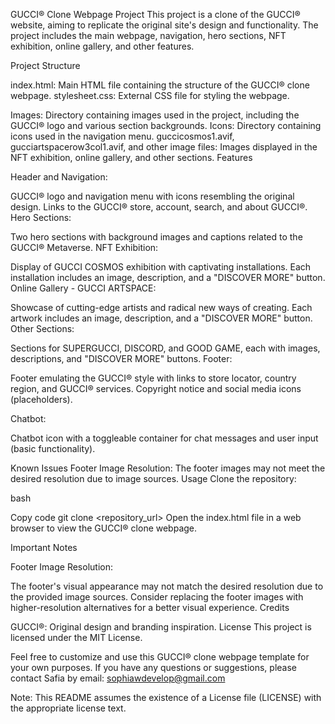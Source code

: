 GUCCI® Clone Webpage Project
This project is a clone of the GUCCI® website, aiming to replicate the original site's design and functionality. The project includes the main webpage, navigation, hero sections, NFT exhibition, online gallery, and other features.

Project Structure

index.html: Main HTML file containing the structure of the GUCCI® clone webpage.
stylesheet.css: External CSS file for styling the webpage.

Images: Directory containing images used in the project, including the GUCCI® logo and various section backgrounds.
Icons: Directory containing icons used in the navigation menu.
guccicosmos1.avif, gucciartspacerow3col1.avif, and other image files: Images displayed in the NFT exhibition, online gallery, and other sections.
Features

Header and Navigation:

GUCCI® logo and navigation menu with icons resembling the original design.
Links to the GUCCI® store, account, search, and about GUCCI®.
Hero Sections:

Two hero sections with background images and captions related to the GUCCI® Metaverse.
NFT Exhibition:

Display of GUCCI COSMOS exhibition with captivating installations.
Each installation includes an image, description, and a "DISCOVER MORE" button.
Online Gallery - GUCCI ARTSPACE:

Showcase of cutting-edge artists and radical new ways of creating.
Each artwork includes an image, description, and a "DISCOVER MORE" button.
Other Sections:

Sections for SUPERGUCCI, DISCORD, and GOOD GAME, each with images, descriptions, and "DISCOVER MORE" buttons.
Footer:

Footer emulating the GUCCI® style with links to store locator, country region, and GUCCI® services.
Copyright notice and social media icons (placeholders).

Chatbot:

Chatbot icon with a toggleable container for chat messages and user input (basic functionality).

Known Issues
Footer Image Resolution:
The footer images may not meet the desired resolution due to image sources.
Usage
Clone the repository:

bash

Copy code
git clone <repository_url>
Open the index.html file in a web browser to view the GUCCI® clone webpage.

Important Notes

Footer Image Resolution:

The footer's visual appearance may not match the desired resolution due to the provided image sources. Consider replacing the footer images with higher-resolution alternatives for a better visual experience.
Credits

GUCCI®: Original design and branding inspiration.
License
This project is licensed under the MIT License.

Feel free to customize and use this GUCCI® clone webpage template for your own purposes. If you have any questions or suggestions, please contact Safia by email: sophiawdevelop@gmail.com

Note: This README assumes the existence of a License file (LICENSE) with the appropriate license text.
